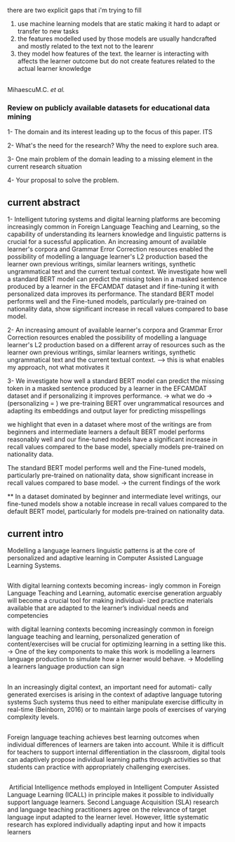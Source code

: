 
there are two explicit gaps that i'm trying to fill
 1. use machine learning models that are static making it  hard to adapt or transfer to new tasks
 2. the features modelled used by those models are usually handcrafted and mostly related to the text not to the learenr 
 3. they model how features of the text. the learner is interacting with affects the learner outcome but do not create features related to the actual learner knowledge


\
MihaescuM.C. _et al._

### Review on publicly available datasets for educational data mining




 1- The domain and its interest leading up to the focus of this paper. 
 ITS 

 
 2- What's the need for the research? Why the need to explore such area.
 
 3- One main problem of the domain leading to a missing element in the current research situation
 
 4- Your proposal to solve the problem.

## current  abstract


1- Intelligent tutoring systems and digital learning platforms are becoming increasingly common in Foreign Language Teaching and Learning, so the capability of understanding its learners knowledge and linguistic patterns is crucial for a sucessful application.
An increasing amount of available learner's corpora and Grammar Error Correction resources enabled the possibility of modelling a language learner's L2 production based  the learner own previous writings, similar learners writings, synthetic ungrammatical text and the current textual context.
We investigate how well a standard BERT model can predict the missing token in a masked sentence produced by a learner in the EFCAMDAT dataset and if fine-tuning it with personalized data improves its performance.
The standard BERT model performs well  and the Fine-tuned models, particularly pre-trained on nationality data, show significant increase in recall values compared to base model.

2- An increasing amount of available learner's corpora and Grammar Error Correction resources enabled the possibility of modelling a language learner's L2 production based on a different array of resources  such as the learner own previous writings, similar learners writings, synthetic ungrammatical text and the current textual context.
			--> this is what enables my approach, not what motivates it


3- We investigate how well a standard BERT model can predict the missing token in a masked sentence produced by a learner in the EFCAMDAT dataset and if personalizing it improves performance. 
	-> what we do
	-> (personalizing = ) we pre-training BERT over ungrammatical resources and adapting its embeddings and output layer for predicting misspellings


we highlight that even in a dataset where most of the writings are from beginners and intermediate learners a default BERT model performs reasonably well and our fine-tuned models have a significant increase in recall values compared to the base model, specially models pre-trained on nationality data.

The standard BERT model performs well  and the Fine-tuned models, particularly pre-trained on nationality data, show significant increase in recall values compared to base model.
	-> the current findings of the work

** In a dataset dominated by beginner and intermediate level writings, our fine-tuned models show a notable increase in recall values compared to the default BERT model, particularly for models pre-trained on nationality data.
## current intro

Modelling  a language learners linguistic patterns is at the core of personalized and adaptive learning in Computer Assisted Language Learning Systems.



## 
With digital learning contexts becoming increas- ingly common in Foreign Language Teaching and Learning, automatic exercise generation arguably will become a crucial tool for making individual- ized practice materials available that are adapted to the learner’s individual needs and competencies

with digital learning contexts becoming increasingly common in foreign language teaching and learning, personalized generation of content/exercises will be crucial for optimizing learning in a setting like this. 
	-> One of the key components to make this work is modelling a learners language production to simulate how a learner would behave.
	-> Modelling a learners language production can sign


## 
In an increasingly digital context, an important need for automati- cally generated exercises is arising in the context of adaptive language tutoring systems Such systems thus need to either manipulate exercise difficulty in real-time (Beinborn, 2016) or to maintain large pools of exercises of varying complexity levels. 


## 
Foreign language teaching achieves best learning outcomes when individual differences of learners are taken into account. While it is difficult for teachers to support internal differentiation in the classroom, digital tools can adaptively propose individual learning paths through activities so that students can practice with appropriately challenging exercises.


##
 Artificial Intelligence methods employed in Intelligent Computer Assisted Language Learning (ICALL) in principle makes it possible to individually support language learners. Second Language Acquisition (SLA) research and language teaching practitioners agree on the relevance of target language input adapted to the learner level. However, little systematic research has explored individually adapting input and how it impacts learners
